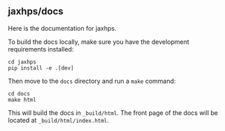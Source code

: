 ## jaxhps/docs

Here is the documentation for jaxhps.

To build the docs locally, make sure you have the development requirements installed:
```
cd jaxhps
pip install -e .[dev]
```
Then move to the `docs` directory and run a `make` command:
```
cd docs
make html
```
This will build the docs in `_build/html`. The front page of the docs will be located at `_build/html/index.html`. 